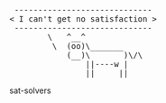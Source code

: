  <pre>
 -----------------------------
< I can't get no satisfaction >
 -----------------------------
        \   ^__^
         \  (oo)\_______
            (__)\       )\/\
                ||----w |
                ||     ||
</pre>
sat-solvers
